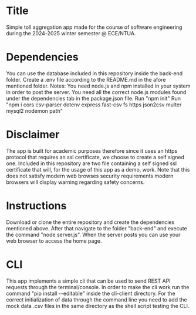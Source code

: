 # Title
Simple toll aggregation app made for the course of software engineering during the 2024-2025 winter
semester @ ECE/NTUA.

# Dependencies
You can use the database included in this repository inside the back-end folder.
Create a .env file according to the README.md in the afore mentioned folder.
Notes:
You need node.js and npm installed in your system in order to post the server.
You need all the correct node.js modules found under the dependencies tab in the package.json file.
Run "npm init"
Run "npm i cors csv-parser dotenv express fast-csv fs https json2csv multer mysql2 nodemon path"

# Disclaimer
The app is built for academic purposes therefore since it uses an https protocol that requires an ssl certificate, we choose to create a self signed one.
Included in this repository are two file containing a self signed ssl certificate that will, for the usage of this app as a demo, work. Note that this does not satisfy modern web browses security requirements modern browsers will display warning regarding safety concerns.

# Instructions
Download or clone the entire repository and create the dependencies mentioned above. After that navigate to the folder "back-end" and execute the command "node server.js". When the server posts you can use your web browser to access the home page.

# CLI
This app implements a simple cli that can be used to send REST API requests through the terminal/console. In order to make the cli work run the command "pip install --editable" inside the cli-client directory. For the correct initialization of data through the command line you need to add the mock data .csv files in the same directory as the shell script testing the CLI.



